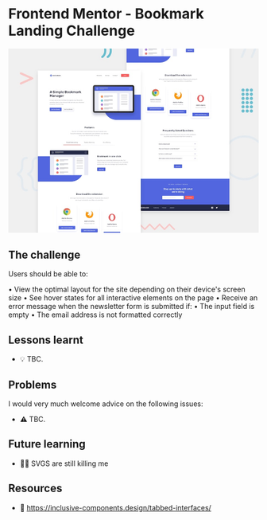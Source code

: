 # Frontend Mentor - Bookmark Landing Challenge

![Design preview for the Shortly URL shortening API coding challenge](./design/desktop-preview.jpg)

## The challenge

Users should be able to:

• View the optimal layout for the site depending on their device's screen size
• See hover states for all interactive elements on the page
• Receive an error message when the newsletter form is submitted if:
• The input field is empty
• The email address is not formatted correctly

## Lessons learnt

- 💡 TBC.

## Problems

I would very much welcome advice on the following issues:

- ⚠️ TBC.

## Future learning

- 🙇‍♂️ SVGS are still killing me

## Resources

- 🔗 https://inclusive-components.design/tabbed-interfaces/
